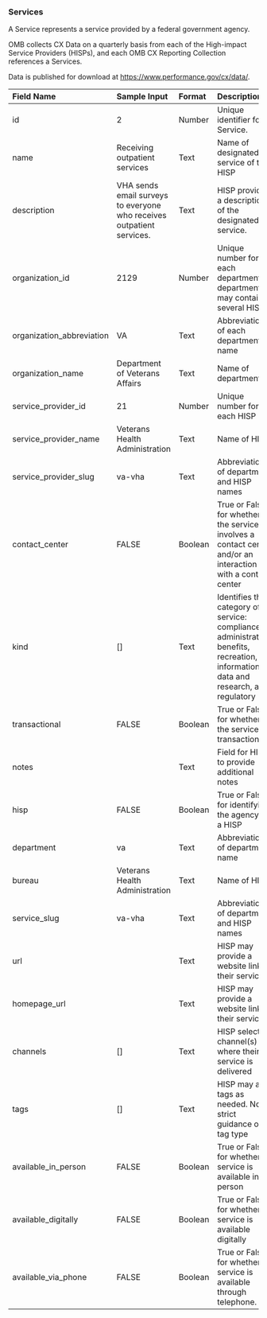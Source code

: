 ### Services

A Service represents a service provided by a federal government agency.

OMB collects CX Data on a quarterly basis from each of the High-impact Service Providers (HISPs),
and each OMB CX Reporting Collection references a Services.

Data is published for download at https://www.performance.gov/cx/data/.

|Field Name|Sample Input|Format |Description|
|:----|:----|:----|:----|
|id|2|Number|Unique identifier for a Service.|
|name|Receiving outpatient services|Text|Name of designated service of the HISP|
|description|VHA sends email surveys to everyone who receives outpatient services. |Text|HISP provides a description of the designated service.|
|organization_id|2129|Number|Unique number for each department. A department may contain several HISPs|
|organization_abbreviation|VA|Text|Abbreviation of each department name|
|organization_name|Department of Veterans Affairs|Text|Name of department|
|service_provider_id|21|Number|Unique number for each HISP|
|service_provider_name|Veterans Health Administration|Text|Name of HISP|
|service_provider_slug|va-vha|Text|Abbreviation of department and HISP names|
|contact_center|FALSE|Boolean|True or False for whether the service involves a contact center and/or an interaction with a contact center|
|kind|[]|Text|Identifies the category of service: compliance, administrative, benefits, recreation, informational, data and research, and regulatory|
|transactional|FALSE|Boolean|True or False for whether the service is transactional|
|notes| |Text|Field for HISP to provide additional notes|
|hisp|FALSE|Boolean|True or False for identifying the agency as a HISP|
|department|va|Text|Abbreviation of department name|
|bureau|Veterans Health Administration|Text|Name of HISP|
|service_slug|va-vha|Text|Abbreviation of department and HISP names|
|url| |Text|HISP may provide a website link to their service|
|homepage_url| |Text|HISP may provide a website link to their service|
|channels|[]|Text|HISP select channel(s) where their service is delivered|
|tags|[]|Text|HISP may add tags as needed. No strict guidance on tag type|
|available_in_person|FALSE|Boolean|True or False for whether service is available in person|
|available_digitally|FALSE|Boolean|True or False for whether service is available digitally|
|available_via_phone|FALSE|Boolean|True or False for whether service is available through telephone. |
